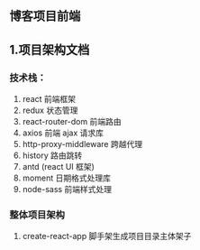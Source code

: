 ## 博客项目前端

## 1.项目架构文档

### 技术栈：

1. react 前端框架
2. redux 状态管理
3. react-router-dom 前端路由
4. axios 前端 ajax 请求库
5. http-proxy-middleware 跨越代理
6. history 路由跳转
7. antd (react UI 框架)
8. moment 日期格式处理库
9. node-sass 前端样式处理

### 整体项目架构
1. create-react-app 脚手架生成项目目录主体架子
